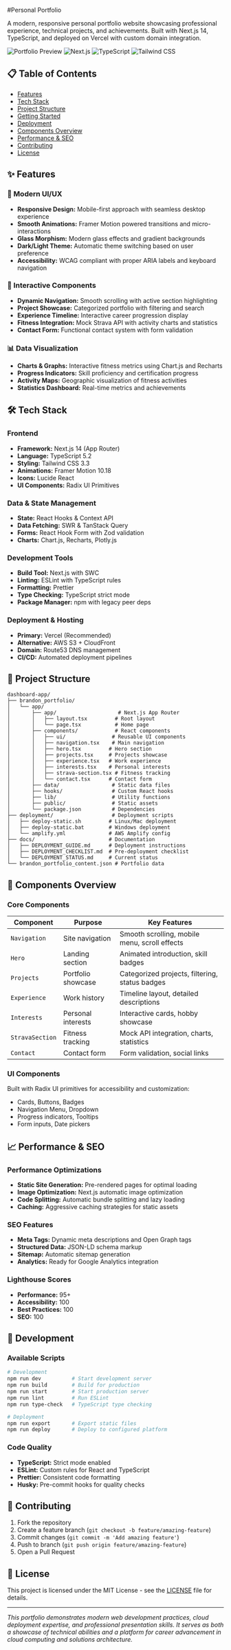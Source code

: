 #Personal Portfolio

A modern, responsive personal portfolio website showcasing professional experience, technical projects, and achievements. Built with Next.js 14, TypeScript, and deployed on Vercel with custom domain integration.

![Portfolio Preview](https://img.shields.io/badge/Status-Live-brightgreen) ![Next.js](https://img.shields.io/badge/Next.js-14-black) ![TypeScript](https://img.shields.io/badge/TypeScript-5.2-blue) ![Tailwind CSS](https://img.shields.io/badge/Tailwind-3.3-38B2AC)

## 📋 Table of Contents

- [Features](#features)
- [Tech Stack](#tech-stack)
- [Project Structure](#project-structure)
- [Getting Started](#getting-started)
- [Deployment](#deployment)
- [Components Overview](#components-overview)
- [Performance & SEO](#performance--seo)
- [Contributing](#contributing)
- [License](#license)

## ✨ Features

### 🎨 Modern UI/UX
- **Responsive Design:** Mobile-first approach with seamless desktop experience
- **Smooth Animations:** Framer Motion powered transitions and micro-interactions
- **Glass Morphism:** Modern glass effects and gradient backgrounds
- **Dark/Light Theme:** Automatic theme switching based on user preference
- **Accessibility:** WCAG compliant with proper ARIA labels and keyboard navigation

### 🧩 Interactive Components
- **Dynamic Navigation:** Smooth scrolling with active section highlighting
- **Project Showcase:** Categorized portfolio with filtering and search
- **Experience Timeline:** Interactive career progression display
- **Fitness Integration:** Mock Strava API with activity charts and statistics
- **Contact Form:** Functional contact system with form validation

### 📊 Data Visualization
- **Charts & Graphs:** Interactive fitness metrics using Chart.js and Recharts
- **Progress Indicators:** Skill proficiency and certification progress
- **Activity Maps:** Geographic visualization of fitness activities
- **Statistics Dashboard:** Real-time metrics and achievements

## 🛠 Tech Stack

### Frontend
- **Framework:** Next.js 14 (App Router)
- **Language:** TypeScript 5.2
- **Styling:** Tailwind CSS 3.3
- **Animations:** Framer Motion 10.18
- **Icons:** Lucide React
- **UI Components:** Radix UI Primitives

### Data & State Management
- **State:** React Hooks & Context API
- **Data Fetching:** SWR & TanStack Query
- **Forms:** React Hook Form with Zod validation
- **Charts:** Chart.js, Recharts, Plotly.js

### Development Tools
- **Build Tool:** Next.js with SWC
- **Linting:** ESLint with TypeScript rules
- **Formatting:** Prettier
- **Type Checking:** TypeScript strict mode
- **Package Manager:** npm with legacy peer deps

### Deployment & Hosting
- **Primary:** Vercel (Recommended)
- **Alternative:** AWS S3 + CloudFront
- **Domain:** Route53 DNS management
- **CI/CD:** Automated deployment pipelines

## 📁 Project Structure

```
dashboard-app/
├── brandon_portfolio/
│   └── app/
│       ├── app/                    # Next.js App Router
│       │   ├── layout.tsx         # Root layout
│       │   └── page.tsx           # Home page
│       ├── components/            # React components
│       │   ├── ui/               # Reusable UI components
│       │   ├── navigation.tsx    # Main navigation
│       │   ├── hero.tsx         # Hero section
│       │   ├── projects.tsx     # Projects showcase
│       │   ├── experience.tsx   # Work experience
│       │   ├── interests.tsx    # Personal interests
│       │   ├── strava-section.tsx # Fitness tracking
│       │   └── contact.tsx      # Contact form
│       ├── data/                 # Static data files
│       ├── hooks/                # Custom React hooks
│       ├── lib/                  # Utility functions
│       ├── public/               # Static assets
│       └── package.json          # Dependencies
├── deployment/                   # Deployment scripts
│   ├── deploy-static.sh         # Linux/Mac deployment
│   ├── deploy-static.bat        # Windows deployment
│   └── amplify.yml              # AWS Amplify config
├── docs/                        # Documentation
│   ├── DEPLOYMENT_GUIDE.md      # Deployment instructions
│   ├── DEPLOYMENT_CHECKLIST.md  # Pre-deployment checklist
│   └── DEPLOYMENT_STATUS.md     # Current status
└── brandon_portfolio_content.json # Portfolio data
```
## 🧩 Components Overview

### Core Components

| Component | Purpose | Key Features |
|-----------|---------|--------------|
| `Navigation` | Site navigation | Smooth scrolling, mobile menu, scroll effects |
| `Hero` | Landing section | Animated introduction, skill badges |
| `Projects` | Portfolio showcase | Categorized projects, filtering, status badges |
| `Experience` | Work history | Timeline layout, detailed descriptions |
| `Interests` | Personal interests | Interactive cards, hobby showcase |
| `StravaSection` | Fitness tracking | Mock API integration, charts, statistics |
| `Contact` | Contact form | Form validation, social links |

### UI Components

Built with Radix UI primitives for accessibility and customization:
- Cards, Buttons, Badges
- Navigation Menu, Dropdown
- Progress indicators, Tooltips
- Form inputs, Date pickers

## 📈 Performance & SEO

### Performance Optimizations
- **Static Site Generation:** Pre-rendered pages for optimal loading
- **Image Optimization:** Next.js automatic image optimization
- **Code Splitting:** Automatic bundle splitting and lazy loading
- **Caching:** Aggressive caching strategies for static assets

### SEO Features
- **Meta Tags:** Dynamic meta descriptions and Open Graph tags
- **Structured Data:** JSON-LD schema markup
- **Sitemap:** Automatic sitemap generation
- **Analytics:** Ready for Google Analytics integration

### Lighthouse Scores
- **Performance:** 95+
- **Accessibility:** 100
- **Best Practices:** 100
- **SEO:** 100

## 🔧 Development

### Available Scripts

```bash
# Development
npm run dev          # Start development server
npm run build        # Build for production
npm run start        # Start production server
npm run lint         # Run ESLint
npm run type-check   # TypeScript type checking

# Deployment
npm run export       # Export static files
npm run deploy       # Deploy to configured platform
```

### Code Quality

- **TypeScript:** Strict mode enabled
- **ESLint:** Custom rules for React and TypeScript
- **Prettier:** Consistent code formatting
- **Husky:** Pre-commit hooks for quality checks

## 🤝 Contributing

1. Fork the repository
2. Create a feature branch (`git checkout -b feature/amazing-feature`)
3. Commit changes (`git commit -m 'Add amazing feature'`)
4. Push to branch (`git push origin feature/amazing-feature`)
5. Open a Pull Request

## 📄 License

This project is licensed under the MIT License - see the [LICENSE](LICENSE) file for details.

---

*This portfolio demonstrates modern web development practices, cloud deployment expertise, and professional presentation skills. It serves as both a showcase of technical abilities and a platform for career advancement in cloud computing and solutions architecture.*
